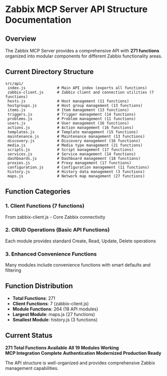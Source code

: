 #  Zabbix MCP Server API Structure Documentation

## Overview

The Zabbix MCP Server provides a comprehensive API with **271 functions** organized into modular components for different Zabbix functionality areas.

##  Current Directory Structure

```
src/api/
 index.js              # Main API index (exports all functions)
 zabbix-client.js      # Zabbix client and connection utilities (7 functions)
 hosts.js              # Host management (11 functions)
 hostgroups.js         # Host group management (13 functions)
 items.js              # Item management (13 functions)
 triggers.js           # Trigger management (14 functions)
 problems.js           # Problem management (11 functions)
 users.js              # User management (16 functions)
 actions.js            # Action management (16 functions)
 templates.js          # Template management (15 functions)
 maintenance.js        # Maintenance management (13 functions)
 discovery.js          # Discovery management (16 functions)
 media.js              # Media type management (21 functions)
 scripts.js            # Script management (17 functions)
 services.js           # Service management (14 functions)
 dashboards.js         # Dashboard management (18 functions)
 proxies.js            # Proxy management (17 functions)
 configuration.js      # Configuration management (11 functions)
 history.js            # History data management (3 functions)
 maps.js               # Network map management (27 functions)
```

##  Function Categories

### 1. Client Functions (7 functions)
From zabbix-client.js - Core Zabbix connectivity

### 2. CRUD Operations (Basic API Functions)
Each module provides standard Create, Read, Update, Delete operations

### 3. Enhanced Convenience Functions
Many modules include convenience functions with smart defaults and filtering

##  Function Distribution

- **Total Functions**: 271
- **Client Functions**: 7 (zabbix-client.js)
- **Module Functions**: 264 (18 API modules)
- **Largest Module**: maps.js (27 functions)
- **Smallest Module**: history.js (3 functions)

##  Current Status

 **271 Total Functions Available**
 **All 19 Modules Working**  
 **MCP Integration Complete**
 **Authentication Modernized**
 **Production Ready**

The API structure is well-organized and provides comprehensive Zabbix management capabilities.
